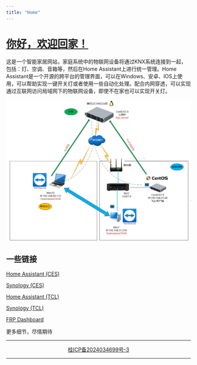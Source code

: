 ```yaml
---
title: "Home"
---
```




# [你好，欢迎回家！]()

这是一个智能家居网站，家庭系统中的物联网设备将通过KNX系统连接到一起，包括：灯、空调、音箱等，然后在Home Assistant上进行统一管理。Home Assistant是一个开源的跨平台的管理界面，可以在Windows、安卓、IOS上使用，可以帮助实现一键开关灯或者使用一些自动化处理。配合内网穿透，可以实现通过互联网访问局域网下的物联网设备，即使不在家也可以实现开关灯。

<img src="https://raw.githubusercontent.com/dwgan/PicGo/main/img/202407310227512.png" alt="img" style="zoom: 67%;" />

## 一些链接

[Home Assistant (CES)](http://stacc.top:28123)

[Synology (CES)](http://stacc.top:25000)

[Home Assistant (TCL)](http://stacc.top:18123)

[Synology (TCL)](http://stacc.top:15000)

[FRP Dashboard](http://stacc.top:7500)



更多细节，尽情期待

---
<div class="page__footer-copyright" style="text-align: center;">
  <a href="https://beian.miit.gov.cn" rel="nofollow">桂ICP备2024034699号-3</a>
</div>

---
